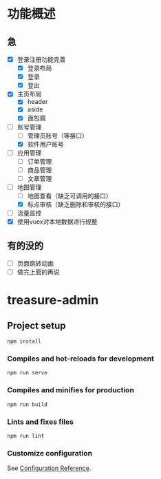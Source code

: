 # 功能概述

## 急
- [X] 登录注册功能完善
  - [X] 登录布局
  - [X] 登录
  - [X] 登出
- [X] 主页布局
  - [X] header
  - [X] aside
  - [X] 面包屑
- [ ] 账号管理 
  - [ ] 管理员账号（等接口）
  - [X] 软件用户账号
- [ ] 应用管理
  - [ ] 订单管理
  - [ ] 商品管理
  - [ ] 文章管理
- [ ] 地图管理
  - [ ] 地图查看（缺乏可调用的接口）
  - [X] 标点审核（缺乏删除和审核的接口）
- [ ] 流量监控
- [X] 使用vuex对本地数据进行规整
## 有的没的
- [ ] 页面跳转动画
- [ ] 做完上面的再说

# treasure-admin

## Project setup
```
npm install
```

### Compiles and hot-reloads for development
```
npm run serve
```

### Compiles and minifies for production
```
npm run build
```

### Lints and fixes files
```
npm run lint
```

### Customize configuration
See [Configuration Reference](https://cli.vuejs.org/config/).
